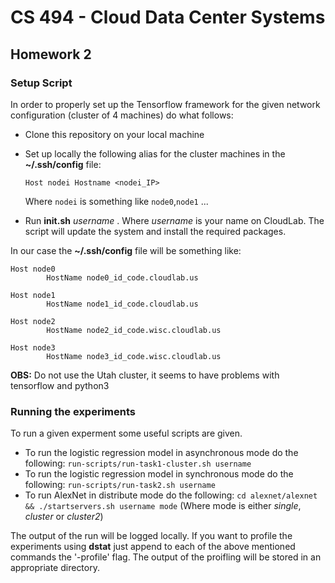 # CS 494 - Cloud Data Center Systems

## Homework 2

### Setup Script

In order to properly set up the Tensorflow framework for the given network configuration (cluster of 4 machines) do what follows:

- Clone this repository on your local machine 
- Set up locally the following alias for the cluster machines in the __~/.ssh/config__ file:

	`Host nodei
		Hostname <nodei_IP>
	` 

	Where `nodei` is something like `node0`,`node1` ...      
- Run __init.sh__ _username_ . Where _username_ is your name on CloudLab. The script will update the system and install the required packages. 

In our case the __~/.ssh/config__ file will be something like:
```
Host node0
        HostName node0_id_code.cloudlab.us

Host node1
        HostName node1_id_code.cloudlab.us

Host node2
        HostName node2_id_code.wisc.cloudlab.us 

Host node3
        HostName node3_id_code.wisc.cloudlab.us

```

__OBS:__ Do not use the Utah cluster, it seems to have problems with tensorflow and python3

### Running the experiments

To run a given experment some useful scripts are given. 

- To run the logistic regression model in asynchronous mode do the following: `run-scripts/run-task1-cluster.sh username`
- To run the logistic regression model in synchronous mode do the following: `run-scripts/run-task2.sh username`
- To run AlexNet in distribute mode do the following: `cd alexnet/alexnet && ./startservers.sh username mode` (Where mode is either _single_, _cluster_ or _cluster2_)

The output of the run will be logged locally. If you want to profile the experiments using __dstat__ just append to each of the above mentioned commands the '-profile' flag. The output of the proifling will be stored in an appropriate directory.  
